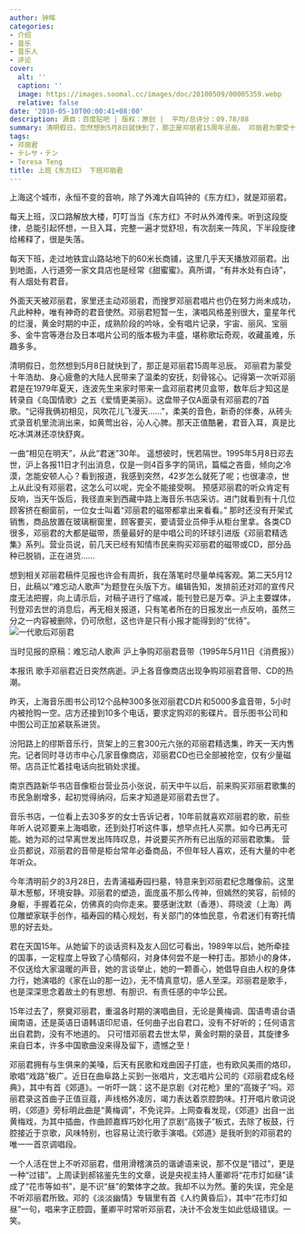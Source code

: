 ```yaml
---
author: 钟晖
categories:
- 介绍
- 音乐
- 音乐人
- 评论
cover:
  alt: ''
  caption: ''
  image: https://images.soomal.cc/images/doc/20100509/00005359.webp
  relative: false
date: '2010-05-10T00:00:41+08:00'
description: 源自：百度贴吧 | 版权：原创 |  平均/总评分：09.78/88
summary: 清明假日，忽然想到5月8日就快到了，那正是邓丽君15周年忌辰。 邓丽君为蒙受十年浩劫、身心疲惫的大陆人民带来了温柔的安抚，刻骨铭心。记得第一次听邓丽君是在1979年夏天，连波先生来家时带来一盒邓丽君拷贝盒带，数年后才知这是转录自《岛国情歌》之五《爱情更美丽》。这盘带子仅A面录有邓丽君的7首歌。“记得我俩初相见，风吹花儿飞漫天……”，柔美的音色，新奇的伴奏，从砖头式录音机里流淌出来，如黄莺出谷，沁人心脾……
tags:
- 邓丽君
- テレサ・テン
- Teresa Teng
title: 上班《东方红》 下班邓丽君
---
```


上海这个城市，永恒不变的音响，除了外滩大自鸣钟的《东方红》，就是邓丽君。

每天上班，汉口路解放大楼，叮叮当当《东方红》不时从外滩传来。听到这段旋律，总能引起怀想，一旦入耳，完整一遍才觉舒坦，有次刮来一阵风，下半段旋律给稀释了，很是失落。 

每天下班，走过地铁宜山路站地下的60米长商铺，这里几乎天天播放邓丽君。出到地面，人行道旁一家文具店也是经常《甜蜜蜜》。真所谓，“有井水处有白诗”，有人烟处有君音。 

外面天天被邓丽君，家里还主动邓丽君，而搜罗邓丽君唱片也仍在努力尚未成功，凡此种种，唯有神奇的君音使然。邓丽君短暂一生，演唱风格差别很大，童星年代的烂漫，黄金时期的中正，成熟阶段的吟咏，全有唱片记录，宇宙、丽风、宝丽多、金牛宫等港台及日本唱片公司的版本极为丰盛，堪称歌坛奇观，收藏虽难，乐趣多多。 

清明假日，忽然想到5月8日就快到了，那正是邓丽君15周年忌辰。 邓丽君为蒙受十年浩劫、身心疲惫的大陆人民带来了温柔的安抚，刻骨铭心。记得第一次听邓丽君是在1979年夏天，连波先生来家时带来一盒邓丽君拷贝盒带，数年后才知这是转录自《岛国情歌》之五《爱情更美丽》。这盘带子仅A面录有邓丽君的7首歌。“记得我俩初相见，风吹花儿飞漫天……”，柔美的音色，新奇的伴奏，从砖头式录音机里流淌出来，如黄莺出谷，沁人心脾。那天正值酷暑，君音入耳，真是比吃冰淇淋还凉快舒爽。 

一曲“相见在明天”，从此“君迷”30年。 遥想彼时，恍若隔世。1995年5月8日邓去世，沪上各报11日才刊出消息，仅是一则4百多字的简讯，篇幅之吝啬，倾向之冷漠，怎能安顿人心？看到报道，我感到突然，42岁怎么就死了呢；也很凄凉，世上从此没有邓丽君，这怎么可以呢，完全不能接受啊。 预感邓丽君的听众肯定有反响，当天午饭后，我径直来到西藏中路上海音乐书店采访。进门就看到有十几位顾客挤在橱窗前，一位女士叫着“邓丽君的磁带都拿出来看看。” 那时还没有开架式销售，商品放置在玻璃橱窗里，顾客要买，要请营业员伸手从柜台里拿。各类CD很多，邓丽君的大都是磁带，质量最好的是中唱公司的环球引进版《邓丽君精选集》系列。营业员说，前几天已经有知情市民来购买邓丽君的磁带或CD，部分品种已脱销，正在进货…… 

想到相关邓丽君稿件见报也许会有周折，我在落笔时尽量单纯客观。第二天5月12日，此稿以“难忘动人歌声”为题登在头版下方。编辑告知，发排前还对邓的宣传尺度无法把握，向上请示后，对稿子进行了缩减，能刊登已是万幸。沪上主要媒体，刊登邓去世的消息后，再无相关报道，只有笔者所在的日报发出一点反响，虽然三分之一内容被删除，仍可欣慰，这也许是只有小报才能得到的“优待”。 
![一代歌后邓丽君](https://images.soomal.cc/images/doc/20100509/00005359.webp)







当时见报的原稿：难忘动人歌声 沪上争购邓丽君音带（1995年5月11日《消费报》）

本报讯 歌手邓丽君近日突然病逝。沪上各音像商店出现争购邓丽君音带、CD的热潮。 

昨天，上海音乐图书公司12个品种300多张邓丽君CD片和5000多盒音带，5小时内被抢购一空。店方还接到10多个电话，要求定购邓的影碟片。音乐图书公司和中图公司正加紧联系进货。 

汾阳路上的缪斯音乐行，货架上的三套300元六张的邓丽君精选集，昨天一天内售完。记者同时寻访市中心几家音像商店，邓丽君CD也已全部被抢空，仅有少量磁带。店员正忙着挂电话向批销处求援。

南京西路新华书店音像柜台营业员小张说，前天中午以后，前来购买邓丽君歌集的市民急剧增多，起初觉得纳闷，后来才知道是邓丽君去世了。 

音乐书店，一位看上去30多岁的女士告诉记者，10年前就喜欢邓丽君的歌，前些年听人说邓要来上海唱歌，还到处打听这件事，想早点托人买票。如今已再无可能。她为邓的过早离世发出阵阵叹息，并说要买齐所有已出版的邓丽君歌集。 营业员都说，邓丽君的音带是柜台常年必备商品，不但年轻人喜欢，还有大量的中老年听众。



今年清明前夕的3月28日，去青浦福寿园扫墓，特意来到邓丽君纪念雕像前。这里草木葱郁，环境安静。邓丽君的塑造，面庞虽不那么传神，但嫣然的笑容，前倾的身躯，手握着花朵，仿佛真的向你走来。要感谢沈默（香港）、蒋晓波（上海）两位雕塑家联手创作，福寿园的精心规划，有关部门的体恤民意，令君迷们有寄托情思的好去处。 

君在天国15年。从她留下的谈话资料及友人回忆可看出，1989年以后，她所牵挂的国事，一定程度上导致了心情郁闷，对身体何尝不是一种打击。那娇小的身体，不仅送给大家温暖的声音，她的言谈举止，她的一颗善心，她倡导自由人权的身体力行，她演唱的《家在山的那一边》，无不情真意切，感人至深。邓丽君是歌手，也是深深思念着故土的有思想、有胆识、有责任感的中华公民。 

15年过去了，祭奠邓丽君，重温各时期的演唱曲目，无论是黄梅调、国语粤语台语闽南语，还是英语日语韩语印尼语，任何曲子出自君口，没有不好听的；任何语言出自君韵，没有不地道的。 只可惜邓丽君去世太早，黄金时期的录音，其旋律多来自日本，许多中国歌曲没来得及留下，遗憾之至！

邓丽君拥有与生俱来的美嗓，后天有民歌和戏曲因子打底，也有欧风美雨的烙印，歌唱“戏路”极广。近日在曲阜路上买到一张唱片，文志唱片公司的《邓丽君成名经典》，其中有首《郊道》。一听吓一跳：这不是京剧《对花枪》里的“高拨子”吗。邓丽君录这首曲子正值豆蔻，声线格外凌厉，竭力表达着京腔韵味。打开唱片歌词说明，《郊道》旁标明此曲是“黄梅调”，不免诧异。上网查看发现，《郊道》出自一出黄梅戏，为其中插曲，作曲顾嘉辉巧妙化用了京剧“高拨子”板式，去除了板鼓，行腔接近于京歌，风味特别，也容易让流行歌手演唱。《郊道》是我听到的邓丽君的唯一一首京调唱段。 

一个人活在世上不听邓丽君，借用滑稽演员的谐谑语来说，那不仅是“错过”，更是一种“过错”。上周读到郝铭鉴先生的文章，说是央视主持人董卿将“花市灯如昼”读成了“花市等如书”，是不识“昼”的繁体字之故。我却不以为然。董的失误，完全是不听邓丽君所致。邓的《淡淡幽情》专辑里有首《人约黄昏后》，其中“花市灯如昼”一句，唱来字正腔圆，董卿平时常听邓丽君，决计不会发生如此低级错误。一笑。